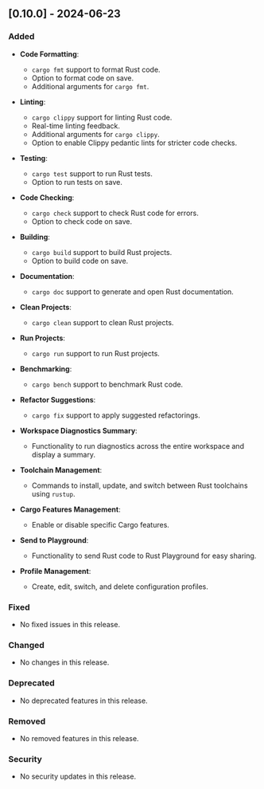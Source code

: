 ## [0.10.0] - 2024-06-23

### Added
- **Code Formatting**: 
  - `cargo fmt` support to format Rust code.
  - Option to format code on save.
  - Additional arguments for `cargo fmt`.
  
- **Linting**:
  - `cargo clippy` support for linting Rust code.
  - Real-time linting feedback.
  - Additional arguments for `cargo clippy`.
  - Option to enable Clippy pedantic lints for stricter code checks.
  
- **Testing**:
  - `cargo test` support to run Rust tests.
  - Option to run tests on save.

- **Code Checking**:
  - `cargo check` support to check Rust code for errors.
  - Option to check code on save.
  
- **Building**:
  - `cargo build` support to build Rust projects.
  - Option to build code on save.
  
- **Documentation**:
  - `cargo doc` support to generate and open Rust documentation.

- **Clean Projects**:
  - `cargo clean` support to clean Rust projects.
  
- **Run Projects**:
  - `cargo run` support to run Rust projects.

- **Benchmarking**:
  - `cargo bench` support to benchmark Rust code.
  
- **Refactor Suggestions**:
  - `cargo fix` support to apply suggested refactorings.
  
- **Workspace Diagnostics Summary**:
  - Functionality to run diagnostics across the entire workspace and display a summary.
  
- **Toolchain Management**:
  - Commands to install, update, and switch between Rust toolchains using `rustup`.

- **Cargo Features Management**:
  - Enable or disable specific Cargo features.

- **Send to Playground**:
  - Functionality to send Rust code to Rust Playground for easy sharing.

- **Profile Management**:
  - Create, edit, switch, and delete configuration profiles.

### Fixed
- No fixed issues in this release.

### Changed
- No changes in this release.

### Deprecated
- No deprecated features in this release.

### Removed
- No removed features in this release.

### Security
- No security updates in this release.
